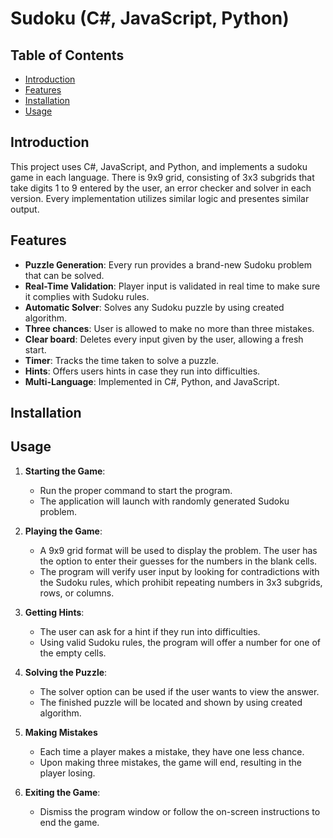 # Sudoku (C#, JavaScript, Python)

## Table of Contents
- [Introduction](#introduction)
- [Features](#features)
- [Installation](#installation)
- [Usage](#usage)

## Introduction
This project uses C#, JavaScript, and Python, and implements a sudoku game in each language. There is 9x9 grid, consisting of 3x3 subgrids that take digits 1 to 9 entered by the user,  an error checker and solver in each version. Every implementation utilizes similar logic and presentes similar output.

## Features
- **Puzzle Generation**: Every run provides a brand-new Sudoku problem that can be solved.
- **Real-Time Validation**: Player input is validated in real time to make sure it complies with Sudoku rules.
- **Automatic Solver**: Solves any Sudoku puzzle by using created algorithm.
- **Three chances**: User is allowed to make no more than three mistakes.
- **Clear board**: Deletes every input given by the user, allowing a fresh start.
- **Timer**: Tracks the time taken to solve a puzzle.
- **Hints**: Offers users hints in case they run into difficulties.
- **Multi-Language**: Implemented in C#, Python, and JavaScript.

## Installation

## Usage
1. **Starting the Game**:
     - Run the proper command to start the program.
     - The application will launch with randomly generated Sudoku problem.

2. **Playing the Game**:
    - A 9x9 grid format will be used to display the problem. The user has the option to enter their guesses for the numbers in the blank cells. 
    - The program will verify user input by looking for contradictions with the Sudoku rules, which prohibit repeating numbers in 3x3 subgrids, rows, or columns.

3. **Getting Hints**:
     - The user can ask for a hint if they run into difficulties.
     - Using valid Sudoku rules, the program will offer a number for one of the empty cells.

4. **Solving the Puzzle**:
     - The solver option can be used if the user wants to view the answer.
     - The finished puzzle will be located and shown by using created algorithm.

5. **Making Mistakes**
     - Each time a player makes a mistake, they have one less chance.
     - Upon making three mistakes, the game will end, resulting in the player losing.

6. **Exiting the Game**:
     - Dismiss the program window or follow the on-screen instructions to end the game.


